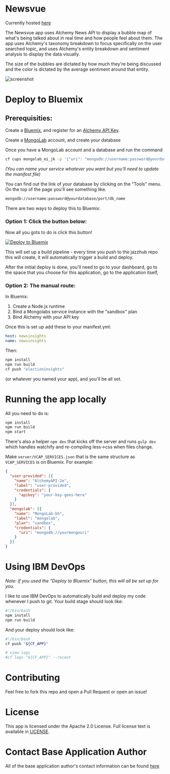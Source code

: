 # Newsvue

Currently hosted [here](http://newsvue-cs252.mybluemix.net/)

The Newsvue app uses Alchemy News API to display a bubble map of
what's being talked about in real time and how people feel about them. The app
uses Alchemy's taxonomy breakdown to focus specifically on the user searched topic, and uses
Alchemy's entity breakdown and sentiment analysis to display the data visually.

The size of the bubbles are dictated by how much they're being discussed and the
color is dictated by the average sentiment around that entity.

![screenshot](http://i.imgur.com/XhMtmvp.jpg)

# Deploy to Bluemix

## Prerequisities:

Create a [Bluemix](https://bluemix.net/), and register for an
[Alchemy API Key](http://www.alchemyapi.com/api/register.html).

Create a [MongoLab](https://mongolab.com) account, and create your database

Once you have a MongoLab account and a database and run the command

```sh
cf cups mongolab_ei_jk -p '{"uri": "mongodb://username:password@yourdatabase/port/db_name"}'
```

*(You can name your service whatever you want but you'll need to update the
manifest file)*

You can find out the link of your database by clicking on the "Tools" menu.
On the top of the page you'll see something like.

```sh
mongodb://username:password@yourdatabase/port/db_name
```
There are two ways to deploy this to Bluemix:

### Option 1: Click the button below:


Now all you gots to do is click this button!

[![Deploy to Bluemix](https://bluemix.net/deploy/button.png)](https://bluemix.net/deploy)

This will set up a build pipeline - every time you push to the jazzhub repo this
will create, it will automatically trigger a build and deploy.

After the initial deploy is done, you'll need to go to your dashboard, go to the
space that you choose for this application, go to the application itself,

### Option 2: The manual route:

In Bluemix:

  1. Create a Node.js runtime
  1. Bind a Mongolabs service instance with the "sandbox" plan
  1. Bind Alchemy with your API key

Once this is set up add these to your manifest.yml:

```yml
host: newsinsights
name: newsinsights
```

Then:

```sh
npm install
npm run build
cf push "electioninsights"
```

(or whatever you named your app), and you'll be all set.

# Running the app locally

All you need to do is:

```sh
npm install
npm run build
npm start
```

There's also a helper `npm dev` that kicks off the server and runs `gulp dev`
which handles watchify and re-compiling less->css when files change.

Make `server/VCAP_SERVICES.json` that is the same structure as `VCAP_SERVICES`
is on Bluemix. For example:

```json
{
  "user-provided": [{
    "name": "AlchemyAPI-2e",
    "label": "user-provided",
    "credentials": {
      "apikey": "your-key-goes-here"
    }
  }],
  "mongolab": [{
    "name": "MongoLab-bh",
    "label": "mongolab",
    "plan": "sandbox",
    "credentials": {
      "uri": "mongodb://yourmongouri"
    }
  }]
}
```

# Using IBM DevOps

*Note: if you used the "Deploy to Bluemix" button, this will all be set up for*
*you.*

I like to use IBM DevOps to automatically build and deploy my code whenever I
push to git. Your build stage should look like:

```sh
#!/bin/bash
npm install
npm run build
```

And your deploy should look like:

```sh
#!/bin/bash
cf push "${CF_APP}"

# view logs
#cf logs "${CF_APP}" --recent
```
# Contributing

Feel free to fork this repo and open a Pull Request or open an issue!

# License

This app is licensed under the Apache 2.0 License. Full license text is
available in [LICENSE](https://github.com/kauffecup/news-insights/blob/master/LICENSE).

# Contact Base Application Author

All of the base application author's contact information can be found [here](http://www.jkaufman.io/about/)

